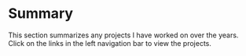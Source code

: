 # Summary

This section summarizes any projects I have worked on
over the years. Click on the links in the left navigation
bar to view the projects.
